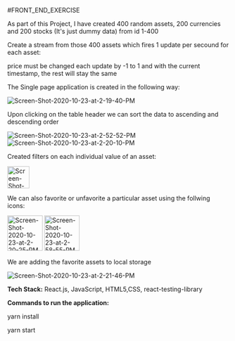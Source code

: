 #FRONT_END_EXERCISE

As part of this Project, I have created 400 random assets, 200 currencies and 200 stocks (It's just dummy data) from id 1-400

Create a stream from those 400 assets which fires 1 update per secound for each asset:

price must be changed each update by -1 to 1 and with the current timestamp, the rest will stay the same

The Single page application is created in the following way:

<img src="https://i.ibb.co/ZWL9Ds9/Screen-Shot-2020-10-23-at-2-19-40-PM.png" alt="Screen-Shot-2020-10-23-at-2-19-40-PM" border="0">

Upon clicking on the table header we can sort the data to ascending and descending order

<img src="https://i.ibb.co/JdJ0fzF/Screen-Shot-2020-10-23-at-2-52-52-PM.png" alt="Screen-Shot-2020-10-23-at-2-52-52-PM" border="0">
<img src="https://i.ibb.co/sgGGnVy/Screen-Shot-2020-10-23-at-2-20-10-PM.png" alt="Screen-Shot-2020-10-23-at-2-20-10-PM" border="0">

Created filters on each individual value of an asset:

<img src="https://i.ibb.co/yfbv755/Screen-Shot-2020-10-23-at-2-19-58-PM.png" alt="Screen-Shot-2020-10-23-at-2-19-58-PM" border="0" height="50px">

We can also favorite or unfavorite a particular asset using the follwing icons:

<div>
<img src="https://i.ibb.co/fYJjHRz/Screen-Shot-2020-10-23-at-2-20-25-PM.png" alt="Screen-Shot-2020-10-23-at-2-20-25-PM" border="0" height="80px">
<img src="https://i.ibb.co/s6LFdsN/Screen-Shot-2020-10-23-at-2-58-55-PM.png" alt="Screen-Shot-2020-10-23-at-2-58-55-PM" border="0" height="80px">
</div>

We are adding the favorite assets to local storage

<img src="https://i.ibb.co/W3FB12b/Screen-Shot-2020-10-23-at-2-21-46-PM.png" alt="Screen-Shot-2020-10-23-at-2-21-46-PM" border="0">

<b>Tech Stack:</b> React.js, JavaScript, HTML5,CSS, react-testing-library

<b>Commands to run the application:</b>

 yarn install
 
 yarn start 
